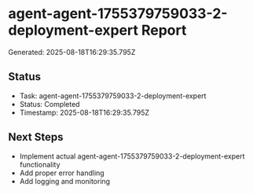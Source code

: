 # agent-agent-1755379759033-2-deployment-expert Report

Generated: 2025-08-18T16:29:35.795Z

## Status
- Task: agent-agent-1755379759033-2-deployment-expert
- Status: Completed
- Timestamp: 2025-08-18T16:29:35.795Z

## Next Steps
- Implement actual agent-agent-1755379759033-2-deployment-expert functionality
- Add proper error handling
- Add logging and monitoring
